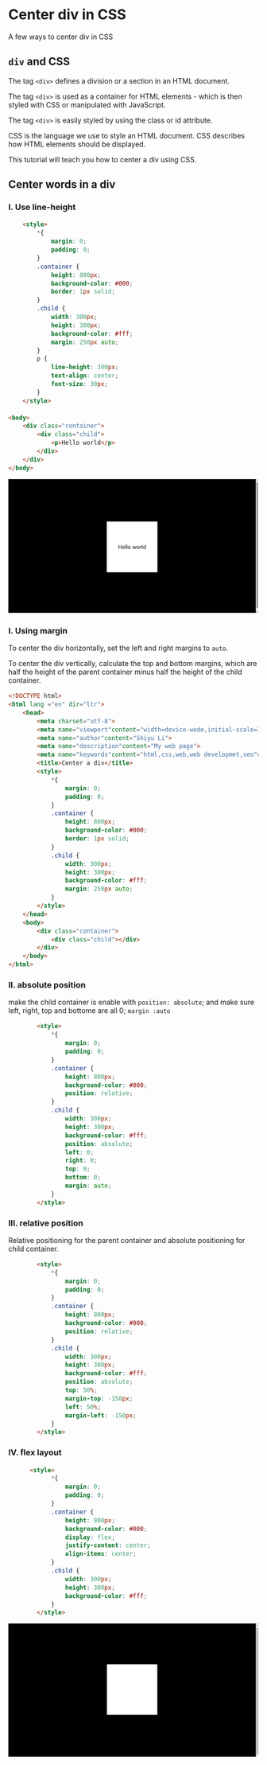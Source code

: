 # Center div in CSS
A few ways to center div in CSS

## ```div``` and CSS
The tag ```<div>``` defines a division or a section in an HTML document.

The tag ```<div>``` is used as a container for HTML elements - which is then styled with CSS or manipulated with JavaScript.

The tag ```<div>``` is easily styled by using the class or id attribute.

CSS is the language we use to style an HTML document.
CSS describes how HTML elements should be displayed.

This tutorial will teach you how to center a div using CSS.

## Center words in a div 

### I. Use line-height
```HTML
    <style>
        *{
            margin: 0;
            padding: 0;
        }
        .container {
            height: 800px;
            background-color: #000;
            border: 1px solid;
        }
        .child {
            width: 300px;
            height: 300px;
            background-color: #fff;
            margin: 250px auto;
        }
        p {
            line-height: 300px;
            text-align: center;
            font-size: 30px;
        }
    </style>

<body>
    <div class="container">
        <div class="child">
            <p>Hello world</p>
        </div>
    </div>
</body>
```
![image](https://raw.githubusercontent.com/ShiyuLi05/center-div-in-css/main/center-words.png)


### I. Using margin

To center the div horizontally, set the left and right margins to ```auto```.

To center the div vertically, calculate the top and bottom margins,
which are half the height of the parent container minus half the height of the child container.

```HTML
<!DOCTYPE html> 
<html lang ="en" dir="ltr">
    <head>
        <meta charset="utf-8"> 
        <meta name="viewport"content="width=device-wode,initial-scale=1">
        <meta name="author"content="Shiyu Li">
        <meta name="description"content="My web page">
        <meta name="keywords"content="html,css,web,web developmet,seo">
        <title>Center a div</title>
        <style>
            *{
                margin: 0;
                padding: 0;
            }
            .container {
                height: 800px;
                background-color: #000;
                border: 1px solid;
            }
            .child {
                width: 300px;
                height: 300px;
                background-color: #fff;
                margin: 250px auto;
            }
        </style>
    </head>
    <body>
        <div class="container">
            <div class="child"></div>
        </div>
    </body>
</html> 
```


### II. absolute position
make the child container is enable with ```position: absolute```; and make sure left, right, top and bottome are all 0;  ```margin :auto```
```HTML
        <style>
            *{
                margin: 0;
                padding: 0;
            }
            .container {
                height: 800px;
                background-color: #000;
                position: relative;
            }
            .child {
                width: 300px;
                height: 300px;
                background-color: #fff;
                position: absolute;
                left: 0;
                right: 0;
                top: 0;
                bottom: 0;
                margin: auto;
            }
        </style>
```

### III. relative position
Relative positioning for the parent container and absolute positioning for child container. 
```HTML
        <style>
            *{
                margin: 0;
                padding: 0;
            }
            .container {
                height: 800px;
                background-color: #000;
                position: relative;
            }
            .child {
                width: 300px;
                height: 300px;
                background-color: #fff;
                position: absolute;
                top: 50%;
                margin-top: -150px;
                left: 50%;
                margin-left: -150px;
            }
        </style>
```

### IV. flex layout
```HTML
      <style>
            *{
                margin: 0;
                padding: 0;
            }
            .container {
                height: 800px;
                background-color: #000;
                display: flex;
                justify-content: center;
                align-items: center;
            }
            .child {
                width: 300px;
                height: 300px;
                background-color: #fff;
            }
        </style>
```
![image](https://github.com/ShiyuLi05/center-div-in-css/blob/main/center%20div.png)
